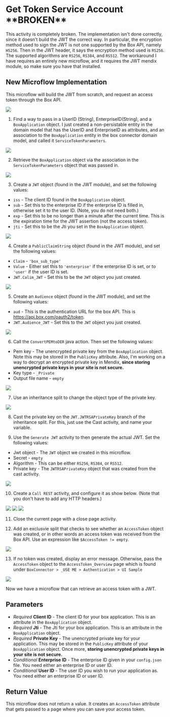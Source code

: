# Get Token Service Account \*\*BROKEN\*\*

This activity is completely broken. The implementation isn't done correctly, since it doesn't build the JWT the correct way. In particular, the encryption method used to sign the JWT is not one supported by the Box API, namely `HS256`. Then in the JWT header, it says the encryption method used is `RS256`. The supported algorithms are `RS256`, `RS384`, and `RS512`. The workaround I have requires an entirely new microflow, and it requires the JWT mendix module, so make sure you have that installed.

## New Microflow Implementation

This microflow will build the JWT from scratch, and request an access token through the Box API.

![](../../res/authentication/get-token-service-account/microflow.png)

1) Find a way to pass in a UserID (String), EnterpriseID(String), and a `BoxApplication` object. I just created a non-persistable entity in the domain model that has the UserID and EnterpriseID as attributes, and an association to the `BoxApplication` entity in the box connector domain model, and called it `ServiceTokenParameters`.

![](../../res/authentication/get-token-service-account/01-entity.png)

2) Retrieve the `BoxApplication` object via the association in the `ServiceTokenParameters` object that was passed in.

![](../../res/authentication/get-token-service-account/02-retrieve-object.png)

3) Create a `JWT` object (found in the JWT module), and set the following values:
  * `iss` - The client ID found in the `BoxApplication` object.
  * `sub` - Set this to the enterprise ID if the enterprise ID is filled in, otherwise set it to the user ID. (Note, you do not need both.)
  * `exp` - Set this to be no longer than a minute after the current time. This is the expiration time for the JWT assertion (not the access token).
  * `jti` - Set this to be the Jti you set in the `BoxApplication` object.

![](../../res/authentication/get-token-service-account/03-create-object.png)

4) Create a `PublicClaimString` object (found in the JWT module), and set the following values:
  * `Claim` - `'box_sub_type'`
  * `Value` - Either set this to `'enterprise'` if the enterprise ID is set, or to `'user'` if the user ID is set.
  * `JWT.Calim_JWT` - Set this to be the `JWT` object you just created.

![](../../res/authentication/get-token-service-account/04-create-object.png)

5) Create an `Audience` object (found in the JWT module), and set the following values:
  * `aud` - This is the authentication URL for the box API. This is https://api.box.com/oauth2/token.
  * `JWT.Audience_JWT` - Set this to the `JWT` object you just created.

![](../../res/authentication/get-token-service-account/05-create-object.png)

6) Call the `ConvertPEMtoDER` java action. Then set the following values:
  * Pem key - The unencrypted private key from the `BoxApplication` object. Note this may be stored in the `PublicKey` attribute. Also, I'm working on a way to decrypt an encrypted private key in Mendix, **since storing unencrypted private keys in your site is not secure.**
  * Key type - `_Private`
  * Output file name - `empty`

![](../../res/authentication/get-token-service-account/06-java-action.png)

7) Use an inheritance split to change the object type of the private key.

![](../../res/authentication/get-token-service-account/07-inheritance-split.png)

8) Cast the private key on the `JWT.JWTRSAPrivateKey` branch of the inheritance split. For this, just use the Cast activity, and name your variable.

9) Use the `Generate JWT` activity to then generate the actual JWT. Set the following values:
  * Jwt object - The `JWT` object we created in this microflow.
  * Secret - `empty`
  * Algorithm - This can be either `RS256`, `RS384`, or `RS512`.
  * Private key - The `JWTRSAPrivateKey` object that was created from the cast activity.

![](../../res/authentication/get-token-service-account/09-generate-jwt.png)

10) Create a `Call REST` activity, and configure it as show below. (Note that you don't have to add any HTTP headers.)

![](../../res/authentication/get-token-service-account/10-post-general.png)
![](../../res/authentication/get-token-service-account/10-post-request.png)
![](../../res/authentication/get-token-service-account/10-post-response.png)

11) Close the current page with a close page activity.

12) Add an exclusvie split that checks to see whether an `AccessToken` object was created, or in other words an access token was received from the Box API. Use an expression like `$AccessToken != empty`.

![](../../res/authentication/get-token-service-account/12-exclusive-split.png)

13) If no token was created, display an error message. Otherwise, pass the `AccessToken` object to the `AccessToken_Overview` page which is found under `BoxConnector > _USE ME > Authentication > UI Sample`

![](../../res/authentication/get-token-service-account/13-show-page.png)

Now we have a microflow that can retrieve an access token with a JWT.

## Parameters

* _Required_ **Client ID** - The client ID for your box application. This is an attribute in the `BoxApplication` object.
* _Required_ **Jti** - The Jti for your box application. This is an attribute in the `BoxApplication` object.
* _Required_ **Private Key** - The unencrypted private key for your application. This may be stored in the `PublicKey` attribute of your `BoxApplication` object. Once more, **storing unencrypted private keys in your site is not secure.**
* _Conditional_ **Enterprise ID** - The enterprise ID given in your `config.json` file. You need either an enterprise ID or user ID.
* _Conditional_ **User ID** - The user ID you wish to run your application as. You need either an enterprise ID or user ID.

## Return Value

This microflow does not return a value. It creates an `AccessToken` attribute that gets passed to a page where you can save your access token.
